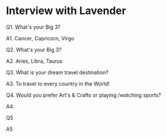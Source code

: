 # Interview with Lavender
Q1. What's your Big 3?

A1. Cancer, Capricorn, Virgo

Q2. What's your Big 3?

A2. Aries, Libra, Taurus

Q3. What is your dream travel destination?

A3. To travel to every country in the World!

Q4. Would you prefer Art's & Crafts or playing /watching sports?

A4.

Q5

A5